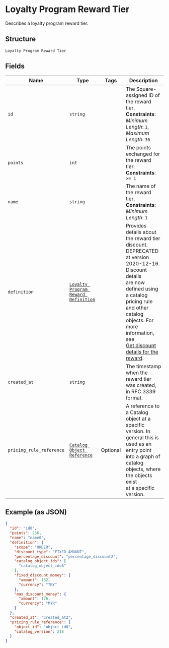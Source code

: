 
# Loyalty Program Reward Tier

Describes a loyalty program reward tier.

## Structure

`Loyalty Program Reward Tier`

## Fields

| Name | Type | Tags | Description |
|  --- | --- | --- | --- |
| `id` | `string` |  | The Square-assigned ID of the reward tier.<br>**Constraints**: *Minimum Length*: `1`, *Maximum Length*: `36` |
| `points` | `int` |  | The points exchanged for the reward tier.<br>**Constraints**: `>= 1` |
| `name` | `string` |  | The name of the reward tier.<br>**Constraints**: *Minimum Length*: `1` |
| `definition` | [`Loyalty Program Reward Definition`](/doc/models/loyalty-program-reward-definition.md) |  | Provides details about the reward tier discount. DEPRECATED at version 2020-12-16. Discount details<br>are now defined using a catalog pricing rule and other catalog objects. For more information, see<br>[Get discount details for the reward](https://developer.squareup.com/docs/loyalty-api/overview#get-discount-details). |
| `created_at` | `string` |  | The timestamp when the reward tier was created, in RFC 3339 format. |
| `pricing_rule_reference` | [`Catalog Object Reference`](/doc/models/catalog-object-reference.md) | Optional | A reference to a Catalog object at a specific version. In general this is<br>used as an entry point into a graph of catalog objects, where the objects exist<br>at a specific version. |

## Example (as JSON)

```json
{
  "id": "id0",
  "points": 236,
  "name": "name0",
  "definition": {
    "scope": "ORDER",
    "discount_type": "FIXED_AMOUNT",
    "percentage_discount": "percentage_discount2",
    "catalog_object_ids": [
      "catalog_object_ids6"
    ],
    "fixed_discount_money": {
      "amount": 132,
      "currency": "TRY"
    },
    "max_discount_money": {
      "amount": 176,
      "currency": "MYR"
    }
  },
  "created_at": "created_at2",
  "pricing_rule_reference": {
    "object_id": "object_id0",
    "catalog_version": 218
  }
}
```

